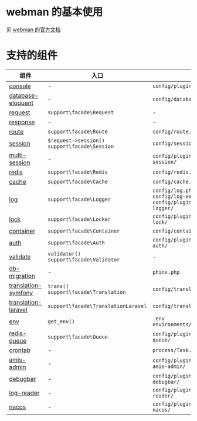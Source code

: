 # webman 的基本使用

见 [webman 的官方文档](https://www.workerman.net/doc/webman/install.html)

# 支持的组件

| 组件 | 入口 | 配置 |
| ---- | ---- | ---- |
|[console](https://www.workerman.net/doc/webman/plugin/console.html)|-|`config/plugin/webman/console`|
|[database-eloquent](https://learnku.com/docs/laravel/8.x/eloquent/9400)|-|`config/database.php`|
|[request](https://www.workerman.net/doc/webman/request.html)|`support\facade\Request`|-|
|[response](https://www.workerman.net/doc/webman/response.html)|-|-|
|[route](https://www.workerman.net/doc/webman/route.html)|`support\facade\Route`|`config/route.php`|
|[session](https://www.workerman.net/doc/webman/session.html)|`$request->session()`<br>`support\facade\Session`|`config/session.php`|
|[multi-session](https://www.workerman.net/plugin/49)|-|`config/plugin/webman/multi-session/`|
|[redis](https://www.workerman.net/doc/webman/db/redis.html)|`support\facade\Redis`|`config/redis.php`|
|[cache](https://www.workerman.net/doc/webman/db/cache.html)|`support\facade\Cache`|`config/cache.php`|
|[log](https://www.workerman.net/plugin/58)|`support\facade\Logger`|`config/log.php`<br>`config/log-ext.php`<br>`config/plugin/kriss/webman-logger/`|
|[lock](https://www.workerman.net/plugin/55)|`support\facade\Locker`|`config/plugin/kriss/webman-lock/`|
|[container](https://laravel.com/docs/8.x/container)|`support\facade\Container`|`config/container.php`|
|[auth](https://www.workerman.net/plugin/54)|`support\facade\Auth`|`config/plugin/kriss/webman-auth/`|
|[validate](https://laravel.com/docs/8.x/validation)|`validator()`<br>`support\facade\Validator`|-|
|[db-migration](https://github.com/cakephp/phinx)|-|`phinx.php`|
|[translation-symfony](https://www.workerman.net/doc/webman/components/translation.html)|`trans()` `support\facade\Translation`|`config/translation.php`|
|[translation-laravel](https://laravel.com/docs/8.x/localization)|`support\facade\TranslationLaravel`|`config/translation.php`|
|[env](https://www.workerman.net/doc/webman/components/env.html)|`get_env()`|`.env`<br>`environments/`|
|[redis-queue](https://www.workerman.net/doc/webman/queue/redis.html)|`support\facade\Queue`|`config/plugin/webman/redis-queue/`|
|[crontab](https://www.workerman.net/doc/webman/components/crontab.html)|-|`process/Task.php`|
|[amis-admin](https://www.workerman.net/plugin/71)|-|`config/plugin/kriss/webman-amis-admin/`|
|[debugbar](https://github.com/krissss/webman-debugbar)|-|`config/plugin/kriss/webman-debugbar/`|
|[log-reader](https://github.com/krissss/webman-log-reader)|-|`config/plugin/kriss/webman-log-reader/`|
|[nacos](https://www.workerman.net/plugin/50)|-|`config/plugin/workbunny/webman-nacos/`|
